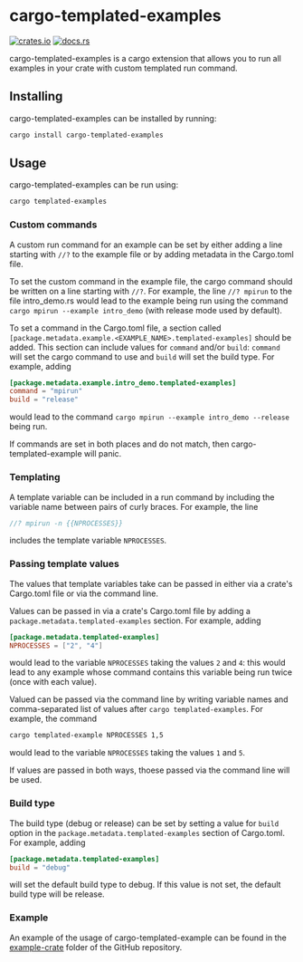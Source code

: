 # cargo-templated-examples
[![crates.io](https://img.shields.io/crates/v/cargo-templated-examples)](https://crates.io/crates/cargo-templated-examples)
[![docs.rs](https://img.shields.io/docsrs/cargo-templated-examples?label=docs.rs)](https://docs.rs/cargo-templated-examples/latest/cargo-templated-examples/)

cargo-templated-examples is a cargo extension that allows you to run all examples in
your crate with custom templated run command.

## Installing
cargo-templated-examples can be installed by running:

```bash
cargo install cargo-templated-examples
```

## Usage
cargo-templated-examples can be run using:

```bash
cargo templated-examples
```

### Custom commands
A custom run command for an example can be set by either adding a line starting with `//?` to the
example file or by adding metadata in the Cargo.toml file.

To set the custom command in the example file, the cargo command should be written on a line
starting with `//?`. For example, the line
```//? mpirun```
to the file intro_demo.rs would lead to the example being run using the command
`cargo mpirun --example intro_demo` (with release mode used by default).

To set a command in the Cargo.toml file, a section called `[package.metadata.example.<EXAMPLE_NAME>.templated-examples]`
should be added. This section can include values for `command` and/or `build`: `command` will set
the cargo command to use and `build` will set the build type. For example, adding
```toml
[package.metadata.example.intro_demo.templated-examples]
command = "mpirun"
build = "release"
```
would lead to the command `cargo mpirun --example intro_demo --release` being run.

If commands are set in both places and do not match, then cargo-templated-example will panic.

### Templating
A template variable can be included in a run command by including the variable name
between pairs of curly braces. For example, the line
```rust
//? mpirun -n {{NPROCESSES}}
```
includes the template variable `NPROCESSES`.

### Passing template values
The values that template variables take can be passed in either via a crate's Cargo.toml file
or via the command line.

Values can be passed in via a crate's Cargo.toml file by adding a
`package.metadata.templated-examples` section. For example, adding
```toml
[package.metadata.templated-examples]
NPROCESSES = ["2", "4"]
```
would lead to the variable `NPROCESSES` taking the values `2` and `4`: this would lead to any
example whose command contains this variable being run twice (once with each value).

Valued can be passed via the command line by writing variable names and comma-separated list
of values after `cargo templated-examples`. For example, the command
```bash
cargo templated-example NPROCESSES 1,5
```
would lead to the variable `NPROCESSES` taking the values `1` and `5`.

If values are passed in both ways, thoese passed via the command line will be used.

### Build type
The build type (debug or release) can be set by setting a value for `build` option in the
`package.metadata.templated-examples` section of Cargo.toml. For example, adding
```toml
[package.metadata.templated-examples]
build = "debug"
```
will set the default build type to debug. If this value is not set, the default build type
will be release.

### Example
An example of the usage of cargo-templated-example can be found in the 
[example-crate](https://github.com/mscroggs/cargo-templated-examples/tree/main/example-crate)
folder of the GitHub repository.
